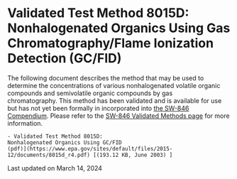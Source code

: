 
# Validated Test Method 8015D: Nonhalogenated Organics Using Gas Chromatography/Flame Ionization Detection (GC/FID)  


The following document describes the method that may be used to
determine the concentrations of various nonhalogenated volatile organic
compounds and semivolatile organic compounds by gas chromatography. This
method has been validated and is available for use but has not yet been
formally in incorporated into [the SW-846
Compendium](/hw-sw846/sw-846-compendium). Please refer to the [SW-846
Validated Methods
page](/hw-sw846/validated-test-methods-recommended-waste-testing) for
more information.

    - Validated Test Method 8015D:
    Nonhalogenated Organics Using GC/FID
    (pdf)](https://www.epa.gov/sites/default/files/2015-12/documents/8015d_r4.pdf) [(193.12 KB, June 2003) ] 

Last updated on March 14, 2024


